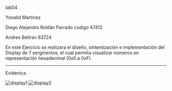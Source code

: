 lab04

Yonalid Martinez

Diego Alejandro Roldán Parrado codigo 47412

Andres Beltran 83724





En este Ejercicio se realizara el diseño, sintentización e 
implementación del Display de 7 sergmentos, el cual permita visualizar 
números en representación hexadecimal (0x0 a 0xF).

________________________________________________________________________________________________________
Evidenica

![display1](https://user-images.githubusercontent.com/62714712/78512813-22f76280-776d-11ea-9978-19aa5bea22b2.PNG)
![display2](https://user-images.githubusercontent.com/62714712/78512887-a7e27c00-776d-11ea-9c16-3cf058c7f7a5.PNG)

